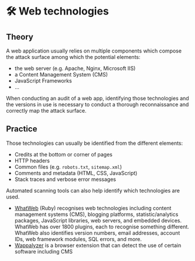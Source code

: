 # 🛠️ Web technologies

## Theory

A web application usually relies on multiple components which compose the attack surface among which the potential elements:

* the web server (e.g. Apache, Nginx, Microsoft IIS)
* a Content Management System (CMS)
* JavaScript Frameworks
* ...

When conducting an audit of a web app, identifying those technologies and the versions in use is necessary to conduct a thorough reconnaissance and correctly map the attack surface.

## Practice

Those technologies can usually be identified from the different elements:

* Credits at the bottom or corner of pages
* HTTP headers
* Common files (e.g. `robots.txt`, `sitemap.xml`)
* Comments and metadata (HTML, CSS, JavaScript)
* Stack traces and verbose error messages

Automated scanning tools can also help identify which technologies are used.

* [WhatWeb](https://github.com/urbanadventurer/WhatWeb) (Ruby) recognises web technologies including content management systems (CMS), blogging platforms, statistic/analytics packages, JavaScript libraries, web servers, and embedded devices. WhatWeb has over 1800 plugins, each to recognise something different. WhatWeb also identifies version numbers, email addresses, account IDs, web framework modules, SQL errors, and more.
* [Wappalyzer](https://www.wappalyzer.com) is a browser extension that can detect the use of certain software including CMS

